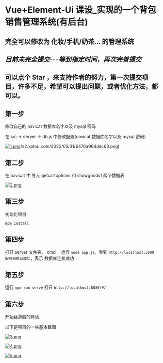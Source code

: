 # Vue+Element-Ui 课设_实现的一个背包销售管理系统(有后台)
## 完全可以修改为 化妆/手机/奶茶... 的管理系统

## ***目前未完全提交---等到指定时间，再次完善提交***

## 可以点个 Star ，来支持作者的努力，第一次提交项目，许多不足，希望可以提出问题，或者优化方法，都可以。

## 第一步

修改自己的 navicat 数据库名字以及 mysql 密码

在 src -> server -> db.js 中修改配置(navicat 数据库名字以及 mysql 密码)

[![1.png](https://img1.imgtp.com/2023/06/26/Gx49M3ag.png)](https://img1.imgtp.com/2023/06/26/Gx49M3ag.png)/s2.xptou.com/2023/05/31/6476a964dec63.png)

## 第二步
在 navicat 中 导入 getcartoptions  和 showgoods1 两个数据表

[![2.png](https://img1.imgtp.com/2023/06/26/NPOyU6cg.png)](https://img1.imgtp.com/2023/06/26/NPOyU6cg.png)

## 第三步

初始化项目

``` 
npm install
```

## 第四步

打开 server 文件夹， cmd ，运行 `node app.js`，看到 `http://localhost:3000 服务器启动成功`，表示 数据库连接成功

## 第五步

运行 `npm run serve` 打开 `http://localhost:8080/#/`

## 第六步

开始丝滑般的体验

以下是项目的一些基本截图

[![3.png](https://img1.imgtp.com/2023/06/26/7O17cNLH.png)](https://img1.imgtp.com/2023/06/26/7O17cNLH.png)

[![4.png](https://img1.imgtp.com/2023/06/26/fFSLiv29.png)](https://img1.imgtp.com/2023/06/26/fFSLiv29.png)

[![5.png](https://img1.imgtp.com/2023/06/26/3FuANh6M.png)](https://img1.imgtp.com/2023/06/26/3FuANh6M.png)



